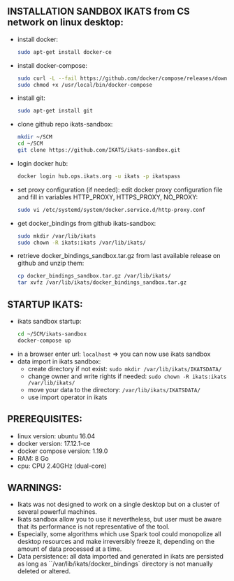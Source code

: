 INSTALLATION SANDBOX IKATS from CS network on linux desktop:
------------------------------------------------------------

* install docker:
  ```bash
  sudo apt-get install docker-ce
  ```
* install docker-compose:
  ```bash
  sudo curl -L --fail https://github.com/docker/compose/releases/download/1.19.0/run.sh -o /usr/local/bin/docker-compose
  sudo chmod +x /usr/local/bin/docker-compose
  ```
* install git:
  ```bash
  sudo apt-get install git
  ```
* clone github repo ikats-sandbox:
  ```bash
  mkdir ~/SCM
  cd ~/SCM
  git clone https://github.com/IKATS/ikats-sandbox.git
  ```
* login docker hub:
  ```bash
  docker login hub.ops.ikats.org -u ikats -p ikatspass
  ```
* set proxy configuration (if needed):
  edit docker proxy configuration file and fill in variables HTTP_PROXY, HTTPS_PROXY, NO_PROXY:
  ```bash
  sudo vi /etc/systemd/system/docker.service.d/http-proxy.conf
  ```
* get docker_bindings from github ikats-sandbox:
  ```bash
  sudo mkdir /var/lib/ikats
  sudo chown -R ikats:ikats /var/lib/ikats/
  ```
* retrieve docker_bindings_sandbox.tar.gz from last available release on github and unzip them:
  ```bash
  cp docker_bindings_sandbox.tar.gz /var/lib/ikats/
  tar xvfz /var/lib/ikats/docker_bindings_sandbox.tar.gz
  ```


STARTUP IKATS:
--------------

* ikats sandbox startup:
  ```bash
  cd ~/SCM/ikats-sandbox
  docker-compose up
  ```
* in a browser enter url: `localhost` => you can now use ikats sandbox
* data import in ikats sandbox:
  * create directory if not exist: ```sudo mkdir /var/lib/ikats/IKATSDATA/```
  * change owner and write rights if needed: ```sudo chown -R ikats:ikats /var/lib/ikats/```
  * move your data to the directory: ```/var/lib/ikats/IKATSDATA/```
  * use import operator in ikats


PREREQUISITES:
--------------

* linux version: ubuntu 16.04
* docker version: 17.12.1-ce
* docker compose version: 1.19.0
* RAM: 8 Go
* cpu: CPU 2.40GHz (dual-core)


WARNINGS:
---------

* Ikats was not designed to work on a single desktop but on a cluster of several powerful machines.
* Ikats sandbox allow you to use it nevertheless, but user must be aware that its performance is not representative of the tool.
* Especially, some algorithms which use Spark tool could monopolize all desktop resources and make irreversibly freeze it, depending on the amount of data processed at a time.
* Data persistence: all data imported and generated in ikats are persisted as long as ``/var/lib/ikats/docker_bindings` directory is not manually deleted or altered.
